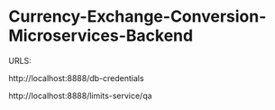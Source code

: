 # Currency-Exchange-Conversion-Microservices-Backend

URLS:

http://localhost:8888/db-credentials

http://localhost:8888/limits-service/qa
